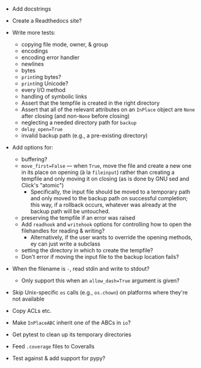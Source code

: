 - Add docstrings
- Create a Readthedocs site?

- Write more tests:
    - copying file mode, owner, & group
    - encodings
    - encoding error handler
    - newlines
    - bytes
    - `print`ing bytes?
    - `print`ing Unicode?
    - every I/O method
    - handling of symbolic links
    - Assert that the tempfile is created in the right directory
    - Assert that all of the relevant attributes on an `InPlace` object are
      `None` after closing (and non-`None` before closing)
    - neglecting a needed directory path for `backup`
    - `delay_open=True`
    - invalid backup path (e.g., a pre-existing directory)

- Add options for:
    - buffering?
    - `move_first=False` — when `True`, move the file and create a new one in
      its place on opening (à la `fileinput`) rather than creating a tempfile
      and only moving it on closing (as is done by GNU sed and Click's
      "atomic")
        - Specifically, the input file should be moved to a temporary path and
          only moved to the backup path on successful completion; this way, if
          a rollback occurs, whatever was already at the backup path will be
          untouched.
    - preserving the tempfile if an error was raised
    - Add `readhook` and `writehook` options for controlling how to open the
      filehandles for reading & writing?
        - Alternatively, if the user wants to override the opening methods, ey
          can just write a subclass
    - setting the directory in which to create the tempfile?
    - Don't error if moving the input file to the backup location fails?

- When the filename is `-`, read stdin and write to stdout?
    - Only support this when an `allow_dash=True` argument is given?
- Skip Unix-specific `os` calls (e.g., `os.chown`) on platforms where they're
  not available
- Copy ACLs etc.
- Make `InPlaceABC` inherit one of the ABCs in `io`?

- Get pytest to clean up its temporary directories
- Feed `.coverage` files to Coveralls
- Test against & add support for pypy?
